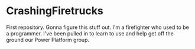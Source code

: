 # CrashingFiretrucks
First repository. Gonna figure this stuff out.
I'm a firefighter who used to be a programmer. I've been pulled in to learn to use and help get off the ground our Power Platform group.

